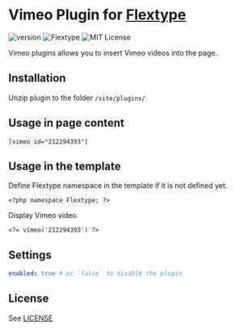 # Vimeo Plugin for [Flextype](http://flextype.org/)
![version](https://img.shields.io/badge/version-1.0.2-brightgreen.svg?style=flat-square)
![Flextype](https://img.shields.io/badge/Flextype-0.8.2-green.svg?style=flat-square)
![MIT License](https://img.shields.io/badge/license-MIT-blue.svg?style=flat-square)

Vimeo plugins allows you to insert Vimeo videos into the page.

## Installation
Unzip plugin to the folder `/site/plugins/`

## Usage in page content

```
[vimeo id="212294393"]
```

## Usage in the template

Define Flextype namespace in the template if it is not defined yet.
```
<?php namespace Flextype; ?>
```

Display Vimeo video
```
<?= vimeo('212294393') ?>
```

## Settings

```yaml
enabled: true # or `false` to disable the plugin
```

## License
See [LICENSE](https://github.com/flextype-plugins/vimeo/blob/master/LICENSE)
